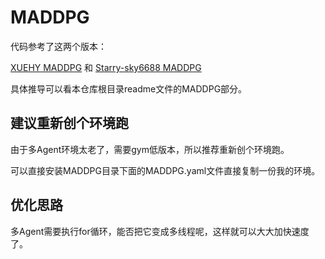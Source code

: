 # MADDPG

代码参考了这两个版本：

[XUEHY MADDPG](https://github.com/xuehy/pytorch-maddpg) 和 [Starry-sky6688 MADDPG](https://github.com/starry-sky6688/MADDPG)

具体推导可以看本仓库根目录readme文件的MADDPG部分。

## 建议重新创个环境跑

由于多Agent环境太老了，需要gym低版本，所以推荐重新创个环境跑。

可以直接安装MADDPG目录下面的MADDPG.yaml文件直接复制一份我的环境。

## 优化思路

多Agent需要执行for循环，能否把它变成多线程呢，这样就可以大大加快速度了。
